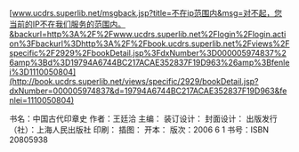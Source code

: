 [www.ucdrs.superlib.net/msgback.jsp?title=不在ip范围内&msg=对不起，您当前的IP不在我们服务的范围内。&backurl=http%3A%2F%2Fwww.ucdrs.superlib.net%2Flogin%2Flogin.action%3Fbackurl%3Dhttp%3A%2F%2Fbook.ucdrs.superlib.net%2Fviews%2Fspecific%2F2929%2FbookDetail.jsp%3FdxNumber%3D000005974837%26amp%3Bd%3D19794A6744BC217ACAE352837F19D963%26amp%3Bfenlei%3D1110050804](http://book.ucdrs.superlib.net/views/specific/2929/bookDetail.jsp?dxNumber=000005974837&d=19794A6744BC217ACAE352837F19D963&fenlei=1110050804)

书名：中国古代印章史
作者：王廷洽
主编：
装订设计：
封面设计：
出版发行（社）：上海人民出版社
印刷：
插图：
开本：
版次：2006 6 1
书号：ISBN 20805938

